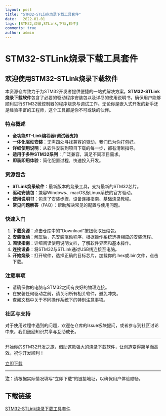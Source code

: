 ```yaml
---
layout: post
title: "STM32-STLink烧录下载工具套件"
date:   2022-01-01
tags: [STM32,烧录,STLink,下载,软件]
comments: true
author: admin
---
```

# STM32-STLink烧录下载工具套件

## 欢迎使用STM32-STLink烧录下载软件

本资源仓库致力于为STM32开发者提供便捷的一站式解决方案。**STM32-STLink烧录下载软件**包含了必要的驱动程序安装包以及详尽的使用说明书，确保用户能够顺利进行STM32微控制器的程序烧录与调试工作。无论你是嵌入式开发的新手还是经验丰富的工程师，这个工具都是你不可或缺的伙伴。

### 特点概述

- **全功能ST-Link编程器/调试器支持**
- **一体化驱动安装**：无需四处寻找兼容的驱动，我们已为你打包好。
- **详细使用说明**：从软件安装到项目下载的每一步，都有清晰指导。
- **适用于多种STM32系列**：广泛兼容，满足不同项目需求。
- **即装即用体验**：简化配置过程，快速投入开发。

### 资源包含

- **STLink烧录软件**：最新版本的烧录工具，支持最新的STM32芯片。
- **驱动安装包**：兼容Windows、macOS及Linux系统的官方驱动。
- **使用说明书**：包含了安装步骤、设备连接指南、基础烧录教程。
- **常见问题解答**（FAQ）：帮助解决常见的配置与使用问题。

### 快速入门

1. **下载资源**：点击仓库中的“Download”按钮获取压缩包。
2. **安装驱动**：解压后，先安装驱动程序，根据操作系统选择相应的安装流程。
3. **阅读指南**：详细阅读使用说明文档，了解软件界面和基本操作。
4. **连接设备**：将STM32与STLink通过USB线连接至电脑。
5. **开始烧录**：打开软件，选择正确的目标芯片，加载你的.hex或.bin文件，点击下载。

### 注意事项

- 请确保你的电脑与STM32之间有良好的物理连接。
- 在安装任何驱动之前，请关闭所有相关软件，避免冲突。
- 查阅文档中关于不同操作系统下的特别注意事项。

### 社区与支持

对于使用过程中遇到的问题，欢迎在仓库的Issue板块提问，或者参与到社区讨论中来，我们鼓励知识共享与互助成长。

---

开始你的STM32开发之旅，借助这款强大的烧录下载软件，让创造变得简单而高效。祝你开发顺利！

[立即下载](#下载链接) <!--实际部署时需替换为具体链接-->

---

**注**：请根据实际情况填写“立即下载”的链接地址，以确保用户体验顺畅。

## 下载链接

[STM32-STLink烧录下载工具套件](https://pan.quark.cn/s/7cfb1d71fab9)